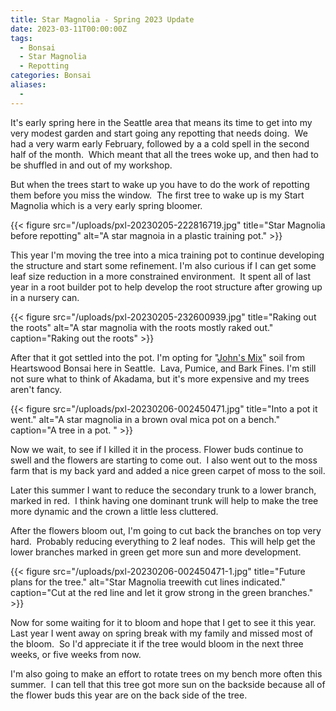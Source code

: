 ```yaml
---
title: Star Magnolia - Spring 2023 Update
date: 2023-03-11T00:00:00Z
tags:
  - Bonsai
  - Star Magnolia
  - Repotting
categories: Bonsai
aliases:
  -
---
```

It's early spring here in the Seattle area that means its time to get into my very modest garden and start going any repotting that needs doing.&nbsp; We had a very warm early February, followed by a a cold spell in the second half of the month.&nbsp; Which meant that all the trees woke up, and then had to be shuffled in and out of my workshop.&nbsp;

But when the trees start to wake up you have to do the work of repotting them before you miss the window.&nbsp; The first tree to wake up is my Start Magnolia which is a very early spring bloomer.

{{< figure src="/uploads/pxl-20230205-222816719.jpg" title="Star Magnolia before repotting" alt="A star magnoia in a plastic training pot." >}}

This year I'm moving the tree into a mica training pot to continue developing the structure and start some refinement. I'm also curious if I can get some leaf size reduction in a more constrained environment.&nbsp; It spent all of last year in a root builder pot to help develop the root structure after growing up in a nursery can.&nbsp;

{{< figure src="/uploads/pxl-20230205-232600939.jpg" title="Raking out the roots" alt="A star magnolia with the roots mostly raked out." caption="Raking out the roots" >}}

After that it got settled into the pot. I'm opting for "[John's Mix](https://www.heartwoodsbonsai.com/product/john-s-mix/5?cp=true&amp;sa=false&amp;sbp=false&amp;q=false&amp;category_id=2)" soil from Heartswood Bonsai here in Seattle.&nbsp; Lava, Pumice, and Bark Fines. I'm still not sure what to think of Akadama, but it's more expensive and my trees aren't fancy.

{{< figure src="/uploads/pxl-20230206-002450471.jpg" title="Into a pot it went." alt="A star magnolia in a brown oval mica pot on a bench." caption="A tree in a pot. " >}}

Now we wait, to see if I killed it in the process. Flower buds continue to swell and the flowers are starting to come out.&nbsp; I also went out to the moss farm that is my back yard and added a nice green carpet of moss to the soil.

Later this summer I want to reduce the secondary trunk to a lower branch, marked in red.&nbsp; I think having one dominant trunk will help to make the tree more dynamic and the crown a little less cluttered.

After the flowers bloom out, I'm going to cut back the branches on top very hard.&nbsp; Probably reducing everything to 2 leaf nodes.&nbsp; This will help get the lower branches marked in green get more sun and more development.

{{< figure src="/uploads/pxl-20230206-002450471-1.jpg" title="Future plans for the tree." alt="Star Magnolia treewith cut lines indicated." caption="Cut at the red line and let it grow strong in the green branches." >}}

Now for some waiting for it to bloom and hope that I get to see it this year.&nbsp; Last year I went away on spring break with my family and missed most of the bloom.&nbsp; So I'd appreciate it if the tree would bloom in the next three weeks, or five weeks from now.&nbsp;

I'm also going to make an effort to rotate trees on my bench more often this summer.&nbsp; I can tell that this tree got more sun on the backside because all of the flower buds this year are on the back side of the tree.